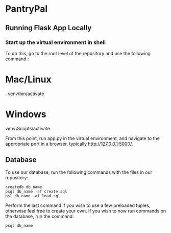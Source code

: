 # PantryPal
## Running Flask App Locally

### Start up the virtual environment in shell
To do this, go to the root level of the repository and use the following command :

# Mac/Linux
. venv/bin/activate

# Windows
venv\Scripts\activate

From this point, run app.py in the virtual environment, and navigate to the appropriate port in a browser,
typically http://127.0.0.1:5000/.

## Database
To use our database, run the following commands with the files in our repository:

```
createdb db_name
psql db_name -af create.sql
psl db_name -af load.sql
```

Perform the last command if you wish to use a few preloaded tuples, otherwise feel free to create your own. If you wish to now run commands on the database, run the command:

```
psql db_name
```
